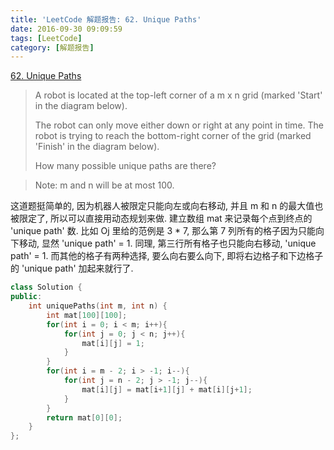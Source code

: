 ```yaml
---
title: 'LeetCode 解题报告: 62. Unique Paths'
date: 2016-09-30 09:09:59
tags: [LeetCode]
category: [解题报告]
---
```

[62. Unique Paths](https://leetcode.com/problems/unique-paths/)
> A robot is located at the top-left corner of a m x n grid (marked 'Start' in the diagram below).
> 
> The robot can only move either down or right at any point in time. The robot is trying to reach the bottom-right corner of the grid (marked 'Finish' in the diagram below).
> 
> How many possible unique paths are there?

> Note: m and n will be at most 100.

<!--more-->

这道题挺简单的, 因为机器人被限定只能向左或向右移动, 并且 m 和 n 的最大值也被限定了, 所以可以直接用动态规划来做. 建立数组 mat 来记录每个点到终点的 'unique path' 数. 比如 Oj 里给的范例是 3 * 7, 那么第 7 列所有的格子因为只能向下移动, 显然 'unique path' = 1. 同理, 第三行所有格子也只能向右移动, 'unique path' = 1. 而其他的格子有两种选择, 要么向右要么向下, 即将右边格子和下边格子的 'unique path' 加起来就行了.

```cpp
class Solution {
public:
    int uniquePaths(int m, int n) {
        int mat[100][100];
        for(int i = 0; i < m; i++){
            for(int j = 0; j < n; j++){
                mat[i][j] = 1;
            }
        }
        for(int i = m - 2; i > -1; i--){
            for(int j = n - 2; j > -1; j--){
                mat[i][j] = mat[i+1][j] + mat[i][j+1];
            }
        }
        return mat[0][0];
    }
};
```